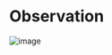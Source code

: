 # Observation

![image](https://github.com/user-attachments/assets/a8ab7cfd-b6b8-4649-962f-6fa39c612bb5)
